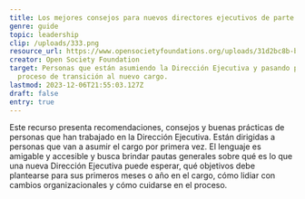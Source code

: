 ```yaml
---
title: Los mejores consejos para nuevos directores ejecutivos de parte de sus colegas
genre: guide
topic: leadership
clip: /uploads/333.png
resource_url: https://www.opensocietyfoundations.org/uploads/31d2bc8b-bf92-4457-8c13-f7317a30f85b/in-support-of-those-who-take-the-leap-top-advice-for-the-new-executive-directors-from-their-peers-20211019.pdf
creator: Open Society Foundation
target: Personas que están asumiendo la Dirección Ejecutiva y pasando por un
  proceso de transición al nuevo cargo.
lastmod: 2023-12-06T21:55:03.127Z
draft: false
entry: true
---
```

<!--StartFragment-->

Este recurso presenta recomendaciones, consejos y buenas prácticas de personas que han trabajado en la Dirección Ejecutiva. Están dirigidas a personas que van a asumir el cargo por primera vez. El lenguaje es amigable y accesible y busca brindar pautas generales sobre qué es lo que una nueva Dirección Ejecutiva puede esperar, qué objetivos debe plantearse para sus primeros meses o año en el cargo, cómo lidiar con cambios organizacionales y cómo cuidarse en el proceso.

<!--EndFragment-->